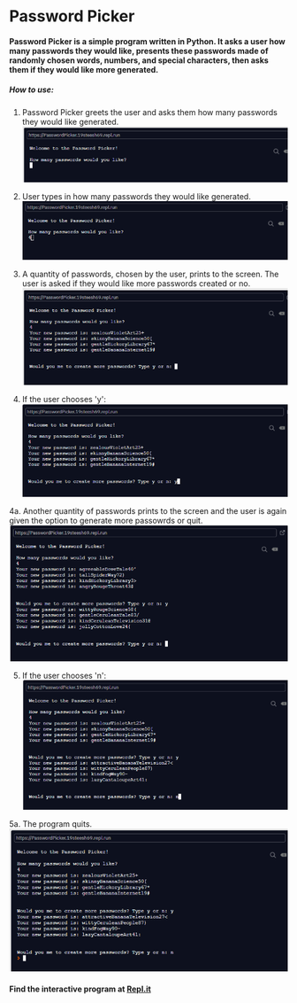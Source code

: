 # Password Picker

#### Password Picker is a simple program written in Python. It asks a user how many passwords they would like, presents these passwords made of randomly chosen words, numbers, and special characters, then asks them if they would like more generated.


##### How to use:

1. Password Picker greets the user and asks them how many passwords they would like generated.
![Repl.it screenshot1](/images/ppImg1.png)

2. User types in how many passwords they would like generated.
![Repl.it screenshot2](/images/ppImg2.png)

3. A quantity of passwords, chosen by the user, prints to the screen. The user is asked if they would like more passwords created or no.
![Repl.it screenshot3](/images/ppImg3.png)

4. If the user chooses 'y':  
![Repl.it screenshot4](/images/ppImg4.png)

4a. Another quantity of passwords prints to the screen and the user is again given the option to generate more passowrds or quit.
![Repl.it screenshot7](/images/ppImg7.png)
  
5. If the user chooses 'n':  
![Repl.it screenshot5](/images/ppImg5.png)
  
5a. The program quits.  
![Repl.it screenshot](/images/ppImg6.png)
  
#### Find the interactive program at [Repl.it](https://repl.it/@19Steesh69/PasswordPicker#main.py)



